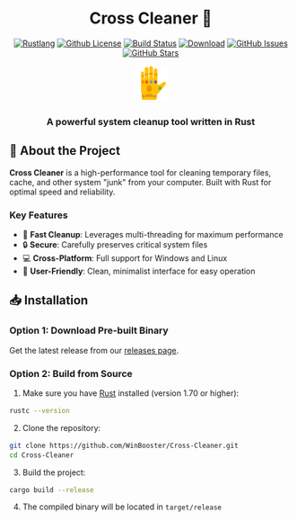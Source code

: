 <div align="center">
<h1>Cross Cleaner 🚀</h1>
  
[![Rustlang](https://img.shields.io/static/v1?label=Made%20with&message=Rust&logo=rust&labelColor=e82833&color=b11522)](https://www.rust-lang.org)
[![Github License](https://img.shields.io/github/license/WinBooster/Cross-Cleaner?logo=mdBook)](https://github.com/KirillkoTankisto/WinBooster/blob/main/LICENSE)
[![Build Status](https://github.com/WinBooster/Cross-Cleaner/actions/workflows/dev_build.yml/badge.svg)](https://github.com/WinBooster/Cross-Cleaner/actions)
[![Download](https://img.shields.io/github/downloads/WinBooster/Cross-Cleaner/total)](https://github.com/WinBooster/Cross-Cleaner/releases)
[![GitHub Issues](https://img.shields.io/github/issues/WinBooster/Cross-Cleaner)](https://github.com/WinBooster/Cross-Cleaner/issues)
[![GitHub Stars](https://img.shields.io/github/stars/WinBooster/Cross-Cleaner?style=social)](https://github.com/WinBooster/Cross-Cleaner/stargazers)

<img src="assets/icon.png" alt="Cross Cleaner Logo" width="64"/>

### A powerful system cleanup tool written in Rust

</div>

## 📌 About the Project

**Cross Cleaner** is a high-performance tool for cleaning temporary files, cache, and other system "junk" from your computer. Built with Rust for optimal speed and reliability.

### Key Features

- 🚀 **Fast Cleanup**: Leverages multi-threading for maximum performance
- 🔒 **Secure**: Carefully preserves critical system files
- 💻 **Cross-Platform**: Full support for Windows and Linux
- 🎯 **User-Friendly**: Clean, minimalist interface for easy operation

## 📥 Installation

### Option 1: Download Pre-built Binary
Get the latest release from our [releases page](https://github.com/WinBooster/Cross-Cleaner/releases).

### Option 2: Build from Source

1. Make sure you have [Rust](https://www.rust-lang.org/) installed (version 1.70 or higher):
```bash
rustc --version
```

2. Clone the repository:
```bash
git clone https://github.com/WinBooster/Cross-Cleaner.git
cd Cross-Cleaner
```

3. Build the project:
```bash
cargo build --release
```

4. The compiled binary will be located in `target/release`

